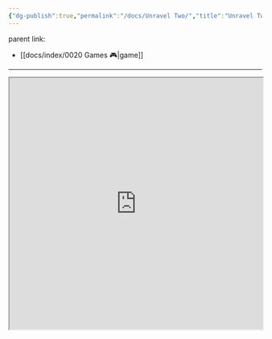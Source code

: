 ```yaml
---
{"dg-publish":true,"permalink":"/docs/Unravel Two/","title":"Unravel Two","tags":["game/co_op"]}
---
```


parent link: 
- [[docs/index/0020 Games 🎮\|game]]

---

<iframe src="https://store.steampowered.com/app/1225570/Unravel_Two/" width="100%" height="500" title="steam page"></iframe>

